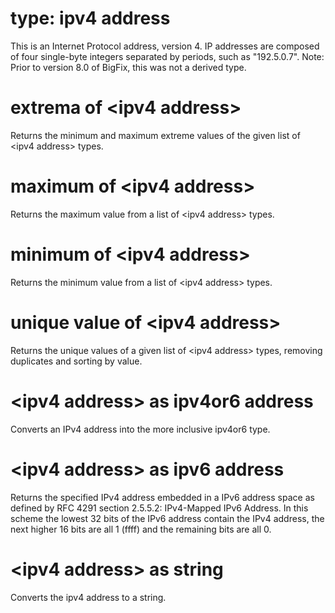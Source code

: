 # type: ipv4 address

This is an Internet Protocol address, version 4. IP addresses are composed of four single-byte integers separated by periods, such as &quot;192.5.0.7&quot;. Note: Prior to version 8.0 of BigFix, this was not a derived type.

# extrema of &lt;ipv4 address&gt;

Returns the minimum and maximum extreme values of the given list of &lt;ipv4 address&gt; types.

# maximum of &lt;ipv4 address&gt;

Returns the maximum value from a list of &lt;ipv4 address&gt; types.

# minimum of &lt;ipv4 address&gt;

Returns the minimum value from a list of &lt;ipv4 address&gt; types.

# unique value of &lt;ipv4 address&gt;

Returns the unique values of a given list of &lt;ipv4 address&gt; types, removing duplicates and sorting by value.

# &lt;ipv4 address&gt; as ipv4or6 address

Converts an IPv4 address into the more inclusive ipv4or6 type.

# &lt;ipv4 address&gt; as ipv6 address

Returns the specified IPv4 address embedded in a IPv6 address space as defined by RFC 4291 section 2.5.5.2: IPv4-Mapped IPv6 Address. In this scheme the lowest 32 bits of the IPv6 address contain the IPv4 address, the next higher 16 bits are all 1 (ffff) and the remaining bits are all 0.

# &lt;ipv4 address&gt; as string

Converts the ipv4 address to a string.
